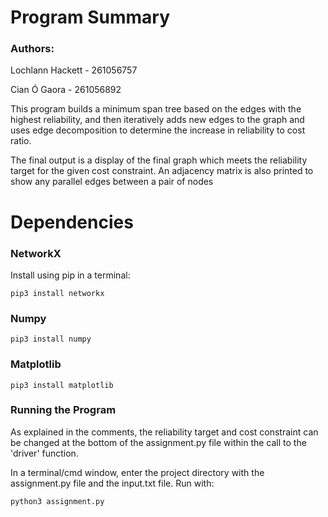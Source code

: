 # Program Summary
### Authors:

Lochlann Hackett - 261056757

Cian Ó Gaora - 261056892

This program builds a minimum span tree based on the edges with the highest 
reliability, and then iteratively adds new edges to the graph and uses edge 
decomposition to determine the increase in reliability to cost ratio.

The final output is a display of the final graph which meets the reliability 
target for the given cost constraint. An adjacency matrix is also printed to 
show any parallel edges between a pair of nodes


# Dependencies
### NetworkX
Install using pip in a terminal: 

`pip3 install networkx`

### Numpy
`pip3 install numpy`

### Matplotlib
`pip3 install matplotlib`

### Running the Program

As explained in the comments, the reliability target and cost constraint can be changed
at the bottom of the assignment.py file within the call to the 'driver' function.

In a terminal/cmd window, enter the project directory with the assignment.py
file and the input.txt file. Run with:

`python3 assignment.py`

